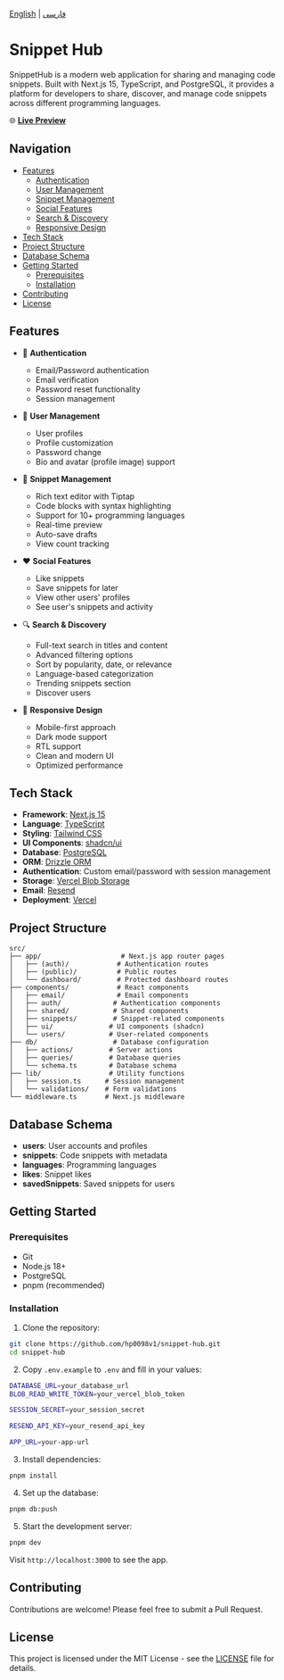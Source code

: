[English](README.md) | [فارسی](README.fa.md)

# Snippet Hub

SnippetHub is a modern web application for sharing and managing code snippets. Built with Next.js 15, TypeScript, and PostgreSQL, it provides a platform for developers to share, discover, and manage code snippets across different programming languages.

🌐 **[Live Preview](https://snippet-hub-hp0098v1.vercel.app/)**

## Navigation

- [Features](#features)
  - [Authentication](#authentication)
  - [User Management](#user-management)
  - [Snippet Management](#snippet-management)
  - [Social Features](#social-features)
  - [Search & Discovery](#search--discovery)
  - [Responsive Design](#responsive-design)
- [Tech Stack](#tech-stack)
- [Project Structure](#project-structure)
- [Database Schema](#database-schema)
- [Getting Started](#getting-started)
  - [Prerequisites](#prerequisites)
  - [Installation](#installation)
- [Contributing](#contributing)
- [License](#license)

## Features

- 🔐 **Authentication**

  - Email/Password authentication
  - Email verification
  - Password reset functionality
  - Session management

- 👤 **User Management**

  - User profiles
  - Profile customization
  - Password change
  - Bio and avatar (profile image) support

- 📝 **Snippet Management**

  - Rich text editor with Tiptap
  - Code blocks with syntax highlighting
  - Support for 10+ programming languages
  - Real-time preview
  - Auto-save drafts
  - View count tracking

- ❤️ **Social Features**

  - Like snippets
  - Save snippets for later
  - View other users' profiles
  - See user's snippets and activity

- 🔍 **Search & Discovery**

  - Full-text search in titles and content
  - Advanced filtering options
  - Sort by popularity, date, or relevance
  - Language-based categorization
  - Trending snippets section
  - Discover users

- 📱 **Responsive Design**
  - Mobile-first approach
  - Dark mode support
  - RTL support
  - Clean and modern UI
  - Optimized performance

## Tech Stack

- **Framework**: [Next.js 15](https://nextjs.org/)
- **Language**: [TypeScript](https://www.typescriptlang.org/)
- **Styling**: [Tailwind CSS](https://tailwindcss.com/)
- **UI Components**: [shadcn/ui](https://ui.shadcn.com/)
- **Database**: [PostgreSQL](https://www.postgresql.org/)
- **ORM**: [Drizzle ORM](https://orm.drizzle.team/)
- **Authentication**: Custom email/password with session management
- **Storage**: [Vercel Blob Storage](https://vercel.com/storage/blobs)
- **Email**: [Resend](https://resend.com/)
- **Deployment**: [Vercel](https://vercel.com/)

## Project Structure

```
src/
├── app/                    # Next.js app router pages
│   ├── (auth)/            # Authentication routes
│   ├── (public)/          # Public routes
│   └── dashboard/         # Protected dashboard routes
├── components/            # React components
│   ├── email/             # Email components
│   ├── auth/             # Authentication components
│   ├── shared/           # Shared components
│   ├── snippets/         # Snippet-related components
│   ├── ui/              # UI components (shadcn)
│   └── users/           # User-related components
├── db/                   # Database configuration
│   ├── actions/         # Server actions
│   ├── queries/         # Database queries
│   └── schema.ts        # Database schema
├── lib/                 # Utility functions
│   ├── session.ts      # Session management
│   └── validations/    # Form validations
└── middleware.ts       # Next.js middleware
```

## Database Schema

- **users**: User accounts and profiles
- **snippets**: Code snippets with metadata
- **languages**: Programming languages
- **likes**: Snippet likes
- **savedSnippets**: Saved snippets for users

## Getting Started

### Prerequisites

- Git
- Node.js 18+
- PostgreSQL
- pnpm (recommended)

### Installation

1. Clone the repository:

```bash
git clone https://github.com/hp0098v1/snippet-hub.git
cd snippet-hub
```

2. Copy `.env.example` to `.env` and fill in your values:

```bash
DATABASE_URL=your_database_url
BLOB_READ_WRITE_TOKEN=your_vercel_blob_token

SESSION_SECRET=your_session_secret

RESEND_API_KEY=your_resend_api_key

APP_URL=your-app-url
```

3. Install dependencies:

```bash
pnpm install
```

4. Set up the database:

```bash
pnpm db:push
```

5. Start the development server:

```bash
pnpm dev
```

Visit `http://localhost:3000` to see the app.

## Contributing

Contributions are welcome! Please feel free to submit a Pull Request.

## License

This project is licensed under the MIT License - see the [LICENSE](LICENSE) file for details.
